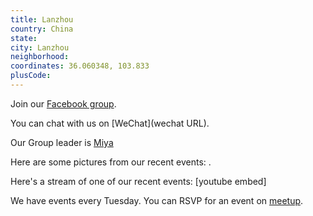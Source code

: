```yaml
---
title: Lanzhou
country: China
state: 
city: Lanzhou
neighborhood: 
coordinates: 36.060348, 103.833
plusCode:
---
```

Join our [Facebook group](https://www.facebook.com/groups/free.code.camp.lanzhou).

You can chat with us on [WeChat](wechat URL).

Our Group leader is [Miya](freecodecamp.org/miya)

Here are some pictures from our recent events:
![]().

Here's a stream of one of our recent events:
[youtube embed]

We have events every Tuesday. You can RSVP for an event on [meetup](meetupurl).
